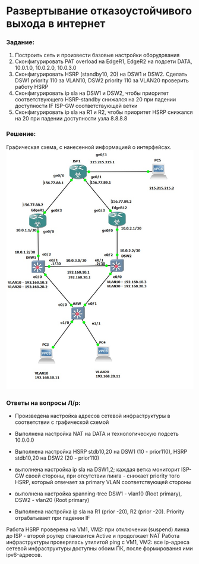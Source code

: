 # Развертывание отказоустойчивого выхода в интернет

###  Задание:
1. Построить сеть и произвести базовые настройки оборудования
2. Сконфигурировать PAT overload на EdgeR1, EdgeR2 на подсети DATA, 10.0.1.0, 10.0.2.0, 10.0.3.0
3. Сконфигурировать HSRP (standby10, 20) на DSW1 и DSW2. Сделать DSW1 priority 110 за VLAN10, DSW2 priority 110 за VLAN20 проверить работу HSRP
4. Сконфигурировать ip sla на DSW1 и DSW2, чтобы приоритет соответствующего HSRP-standby снижался на 20 при падении доступности IF ISP-GW соответствующей ветки
5. Сконфигурировать ip sla на R1 и R2, чтобы приоритет HSRP снижался на 20 при падении доступности узла 8.8.8.8

###  Решение:
Графическая схема, с нанесенной информацией о интерфейсах.
![](lab2.jpg)

### Ответы на вопросы Л/р:
- Произведена настройка адресов сетевой инфраструктуры в соответствии с графической схемой
- Выполнена настройка NAT на DATA и технологическую подсеть 10.0.0.0
- Выполнена настройка HSRP stdb10,20 на DSW1 (10 - prior110), HSRP stdb10,20 на DSW2 (20 - prior110)
- выполнена настройка ip sla на DSW1,2; каждая ветка мониторит ISP-GW своей стороны, при отсутствии пинга - снижает priority того HSRP, который отвечает за primary VLAN соответствующей стороны
- выполнена настройка spanning-tree  DSW1 - vlan10 (Root primary), DSW2 - vlan20 (Root primary)


- Выполнена настройка ip sla на R1 (prior -20), R2 (prior -20). Priority отрабатывает при падении IF

Работа HSRP проверена на VM1, VM2: при отключении (suspend) линка до ISP - второй роутер становится Active и продолжает NAT
Работа инфраструктуры проверялась утилитой ping с VM1, VM2: все ip-адреса сетевой инфраструктуры доступны обоим ПК, после формирования ими ipv6-адресов.
